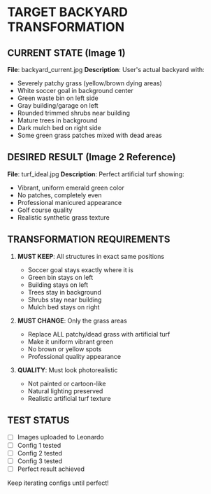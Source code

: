 # TARGET BACKYARD TRANSFORMATION

## CURRENT STATE (Image 1)
**File**: backyard_current.jpg
**Description**: User's actual backyard with:
- Severely patchy grass (yellow/brown dying areas)
- White soccer goal in background center
- Green waste bin on left side
- Gray building/garage on left
- Rounded trimmed shrubs near building
- Mature trees in background
- Dark mulch bed on right side
- Some green grass patches mixed with dead areas

## DESIRED RESULT (Image 2 Reference)
**File**: turf_ideal.jpg
**Description**: Perfect artificial turf showing:
- Vibrant, uniform emerald green color
- No patches, completely even
- Professional manicured appearance
- Golf course quality
- Realistic synthetic grass texture

## TRANSFORMATION REQUIREMENTS
1. **MUST KEEP**: All structures in exact same positions
   - Soccer goal stays exactly where it is
   - Green bin stays on left
   - Building stays on left
   - Trees stay in background
   - Shrubs stay near building
   - Mulch bed stays on right

2. **MUST CHANGE**: Only the grass areas
   - Replace ALL patchy/dead grass with artificial turf
   - Make it uniform vibrant green
   - No brown or yellow spots
   - Professional quality appearance

3. **QUALITY**: Must look photorealistic
   - Not painted or cartoon-like
   - Natural lighting preserved
   - Realistic artificial turf texture

## TEST STATUS
- [ ] Images uploaded to Leonardo
- [ ] Config 1 tested
- [ ] Config 2 tested  
- [ ] Config 3 tested
- [ ] Perfect result achieved

Keep iterating configs until perfect!